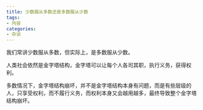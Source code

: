 ```yaml
---
title: 少数服从多数还是多数服从少数
tags: 
- 内容
categories:
- 杂谈
---
```


我们常讲少数服从多数，但实际上，是多数服从少数。

人类社会依然是金字塔结构，金字塔可以让每个人各司其职，执行义务，获得权利。

多数情况下，金字塔结构崩坏，并不是金字塔结构本身有问题，而是有些层级的人，只享受权利，而不履行义务，而权利本身又会越用越多，最终导致整个金字塔结构崩坏。